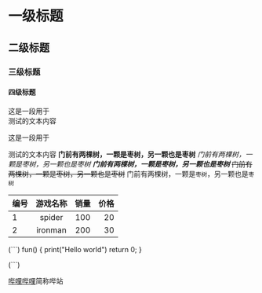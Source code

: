 # 一级标题
## 二级标题
### 三级标题
#### 四级标题

这是一段用于<br>
测试的文本内容

这是一段用于

测试的文本内容
**门前有两棵树，一颗是枣树，另一颗也是枣树**
*门前有两棵树，一颗是枣树，另一颗也是枣树*
***门前有两棵树，一颗是枣树，另一颗也是枣树***
~~门前有两棵树，一颗是枣树，另一颗也是枣树~~
门前有两棵树，一颗是`枣树`，另一颗也是`枣树`

编号| 游戏名称 | 销量 | 价格
---|:--:|:--:|---:
1|spider|100|20
2|ironman|200|30

(```)
	fun()
	{
		print("Hello world")
		return 0;
	}

(```)

[哔哩哔哩](https://www.bilibili.com/ "点击跳转")简称哔站
